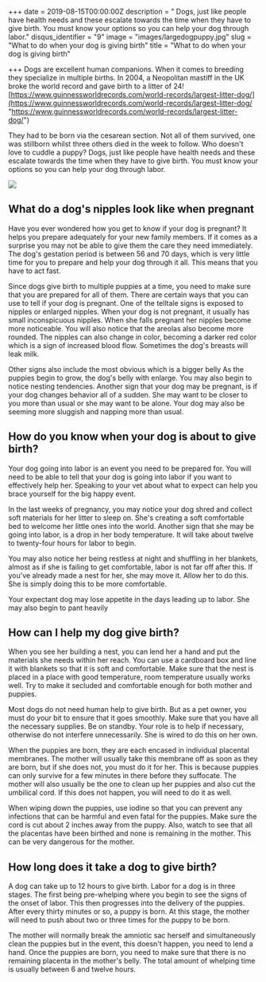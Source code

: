 +++
date = 2019-08-15T00:00:00Z
description = " Dogs, just like people have health needs and these escalate towards the time when they have to give birth. You must know your options so you can help your dog through labor."
disqus_identifier = "9"
image = "images/largedogpuppy.jpg"
slug = "What to do when your dog is giving birth"
title = "What to do when your dog is giving birth"

+++
Dogs are excellent human companions. When it comes to breeding they specialize in multiple births. In 2004, a Neopolitan mastiff in the UK broke the world record and gave birth to a litter of 24! [https://www.guinnessworldrecords.com/world-records/largest-litter-dog/](https://www.guinnessworldrecords.com/world-records/largest-litter-dog/ "https://www.guinnessworldrecords.com/world-records/largest-litter-dog/")

They had to be born via the cesarean section. Not all of them survived, one was stillborn whilst three others died in the week to follow. Who doesn't love to cuddle a puppy? Dogs, just like people have health needs and these escalate towards the time when they have to give birth. You must know your options so you can help your dog through labor.

![](https://res2.forestry.io/U58XLeS9wF4YbDUCMBWahkgmv-Lk3JGZVJ3wg5WQ09A/fit/512/512/sm/0/aHR0cHM6Ly9hcHAu/Zm9yZXN0cnkuaW8v/cmFpbHMvYWN0aXZl/X3N0b3JhZ2UvYmxv/YnMvZXlKZmNtRnBi/SE1pT25zaWJXVnpj/MkZuWlNJNklrSkJh/SEJDVDJwNmJrRlJQ/U0lzSW1WNGNDSTZi/blZzYkN3aWNIVnlJ/am9pWW14dllsOXBa/Q0o5ZlE9PS0tMTc3/MGY0YWEyMWQzN2E3/Yjg1NjVjMmMyNDk2/ZjA1MWZjN2Y5NzE3/MS9sYXJnZWRvZ3B1/cHB5LmpwZw)

## What do a dog's nipples look like when pregnant

Have you ever wondered how you get to know if your dog is pregnant? It helps you prepare adequately for your new family members. If it comes as a surprise you may not be able to give them the care they need immediately. The dog's gestation period is between 56 and 70 days, which is very little time for you to prepare and help your dog through it all. This means that you have to act fast.

Since dogs give birth to multiple puppies at a time, you need to make sure that you are prepared for all of them. There are certain ways that you can use to tell if your dog is pregnant. One of the telltale signs is exposed to nipples or enlarged nipples. When your dog is not pregnant, it usually has small inconspicuous nipples. When she falls pregnant her nipples become more noticeable. You will also notice that the areolas also become more rounded. The nipples can also change in color, becoming a darker red color which is a sign of increased blood flow. Sometimes the dog's breasts will leak milk.

Other signs also include the most obvious which is a bigger belly As the puppies begin to grow, the dog's belly with enlarge. You may also begin to notice nesting tendencies. Another sign that your dog may be pregnant, is if your dog changes behavior all of a sudden. She may want to be closer to you more than usual or she may want to be alone. Your dog may also be seeming more sluggish and napping more than usual.

## How do you know when your dog is about to give birth?

Your dog going into labor is an event you need to be prepared for. You will need to be able to tell that your dog is going into labor if you want to effectively help her. Speaking to your vet about what to expect can help you brace yourself for the big happy event.

In the last weeks of pregnancy, you may notice your dog shred and collect soft materials for her litter to sleep on. She's creating a soft comfortable bed to welcome her little ones into the world. Another sign that she may be going into labor, is a drop in her body temperature. It will take about twelve to twenty-four hours for labor to begin. 

You may also notice her being restless at night and shuffling in her blankets, almost as if she is failing to get comfortable, labor is not far off after this. If you've already made a nest for her, she may move it. Allow her to do this. She is simply doing this to be more comfortable.

Your expectant dog may lose appetite in the days leading up to labor. She may also begin to pant heavily

## How can I help my dog give birth?

When you see her building a nest, you can lend her a hand and put the materials she needs within her reach. You can use a cardboard box and line it with blankets so that it is soft and comfortable. Make sure that the nest is placed in a place with good temperature, room temperature usually works well. Try to make it secluded and comfortable enough for both mother and puppies.

Most dogs do not need human help to give birth. But as a pet owner, you must do your bit to ensure that it goes smoothly. Make sure that you have all the necessary supplies. Be on standby. Your role is to help if necessary, otherwise do not interfere unnecessarily. She is wired to do this on her own.

When the puppies are born, they are each encased in individual placental membranes. The mother will usually take this membrane off as soon as they are born, but if she does not, you must do it for her. This is because puppies can only survive for a few minutes in there before they suffocate. The mother will also usually be the one to clean up her puppies and also cut the umbilical cord. If this does not happen, you will need to do it as well.

When wiping down the puppies, use iodine so that you can prevent any infections that can be harmful and even fatal for the puppies. Make sure the cord is cut about 2 inches away from the puppy. Also, watch to see that all the placentas have been birthed and none is remaining in the mother. This can be very dangerous for the mother.

## How long does it take a dog to give birth?

A dog can take up to 12 hours to give birth. Labor for a dog is in three stages. The first being pre-whelping where you begin to see the signs of the onset of labor. This then progresses into the delivery of the puppies. After every thirty minutes or so, a puppy is born. At this stage, the mother will need to push about two or three times for the puppy to be born. 

The mother will normally break the amniotic sac herself and simultaneously clean the puppies but in the event, this doesn't happen, you need to lend a hand. Once the puppies are born, you need to make sure that there is no remaining placenta in the mother's belly. The total amount of whelping time is usually between 6 and twelve hours.